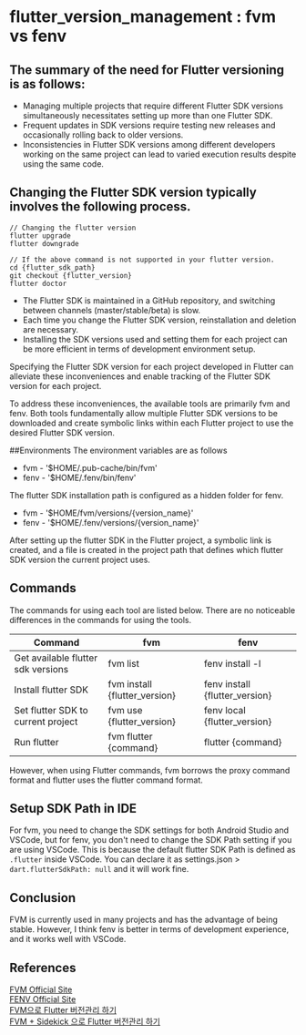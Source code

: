 # flutter_version_management : fvm vs fenv

## The summary of the need for Flutter versioning is as follows:

- Managing multiple projects that require different Flutter SDK versions simultaneously necessitates setting up more than one Flutter SDK.
- Frequent updates in SDK versions require testing new releases and occasionally rolling back to older versions.
- Inconsistencies in Flutter SDK versions among different developers working on the same project can lead to varied execution results despite using the same code.

## Changing the Flutter SDK version typically involves the following process. 
```
// Changing the flutter version
flutter upgrade
flutter downgrade

// If the above command is not supported in your flutter version.
cd {flutter_sdk_path}
git checkout {flutter_version}
flutter doctor
```
- The Flutter SDK is maintained in a GitHub repository, and switching between channels (master/stable/beta) is slow.
- Each time you change the Flutter SDK version, reinstallation and deletion are necessary.
- Installing the SDK versions used and setting them for each project can be more efficient in terms of development environment setup.

Specifying the Flutter SDK version for each project developed in Flutter can alleviate these inconveniences and enable tracking of the Flutter SDK version for each project.

To address these inconveniences, the available tools are primarily fvm and fenv. Both tools fundamentally allow multiple Flutter SDK versions to be downloaded and create symbolic links within each Flutter project to use the desired Flutter SDK version. 

##Environments
The environment variables are as follows

- fvm - '$HOME/.pub-cache/bin/fvm'
- fenv - '$HOME/.fenv/bin/fenv'
  
The flutter SDK installation path is configured as a hidden folder for fenv.

- fvm - '$HOME/fvm/versions/{version_name}'
- fenv - '$HOME/.fenv/versions/{version_name}'
  
After setting up the flutter SDK in the Flutter project, a symbolic link is created, and a file is created in the project path that defines which flutter SDK version the current project uses.

## Commands
The commands for using each tool are listed below. There are no noticeable differences in the commands for using the tools.

|  Command	|  fvm	|  fenv 	|
|---	|---	|---	|
| Get available flutter sdk versions  	| fvm list  	| fenv install -l  	|
| Install flutter SDK  	| fvm install {flutter_version} 	| fenv install {flutter_version}  	|
| Set flutter SDK to current project  	| fvm use {flutter_version}  	| fenv local {flutter_version}  	|
| Run flutter  	| fvm flutter {command}  	| flutter {command}  	|

However, when using Flutter commands, fvm borrows the proxy command format and flutter uses the flutter command format.

## Setup SDK Path in IDE
For fvm, you need to change the SDK settings for both Android Studio and VSCode, but for fenv, you don't need to change the SDK Path setting if you are using VSCode. This is because the default flutter SDK Path is defined as `.flutter` inside VSCode. You can declare it as settings.json > `dart.flutterSdkPath: null` and it will work fine.

## Conclusion
FVM is currently used in many projects and has the advantage of being stable. However, I think fenv is better in terms of development experience, and it works well with VSCode.

## References

[FVM Official Site](https://fvm.app/docs/getting_started/overview/)<br>
[FENV Official Site](https://github.com/fenv-org/fenv/blob/main/README.md)<br>
[FVM으로 Flutter 버전관리 하기](https://velog.io/@kjha2142/Flutter-FVM%EC%9C%BC%EB%A1%9C-Flutter-%EB%B2%84%EC%A0%84%EA%B4%80%EB%A6%AC-%ED%95%98%EA%B8%B0)<br>
[FVM + Sidekick 으로 Flutter 버전관리 하기](https://brunch.co.kr/@devbobby/5)














